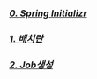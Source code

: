 ### [***0. Spring Initializr***](https://start.spring.io/#!type=maven-project&language=java&platformVersion=2.7.0&packaging=jar&jvmVersion=11&groupId=com.example&artifactId=batch&name=batch&description=Demo%20project%20for%20Spring%20Batch&packageName=com.example.batch&dependencies=batch,lombok,jdbc,mysql,h2,postgresql,mybatis)

### [***1. 배치란***](https://github.com/jojoldu/spring-batch-in-action/blob/master/1_%EB%B0%B0%EC%B9%98%EB%9E%80.md)

### [***2. Job생성***](https://github.com/jojoldu/spring-batch-in-action/blob/master/2_Job%EC%83%9D%EC%84%B1.md)